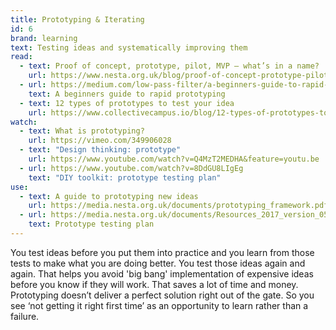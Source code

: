 ```yaml
---
title: Prototyping & Iterating
id: 6
brand: learning
text: Testing ideas and systematically improving them
read:
  - text: Proof of concept, prototype, pilot, MVP – what’s in a name?
    url: https://www.nesta.org.uk/blog/proof-of-concept-prototype-pilot-mvp-whats-in-a-name/
  - url: https://medium.com/low-pass-filter/a-beginners-guide-to-rapid-prototyping-71e8722c17df
    text: A beginners guide to rapid prototyping
  - text: 12 types of prototypes to test your idea
    url: https://www.collectivecampus.io/blog/12-types-of-prototypes-to-test-your-idea
watch:
  - text: What is prototyping?
    url: https://vimeo.com/349906028
  - text: "Design thinking: prototype"
    url: https://www.youtube.com/watch?v=Q4MzT2MEDHA&feature=youtu.be
  - url: https://www.youtube.com/watch?v=8DdGU8LIgEg
    text: "DIY toolkit: prototype testing plan"
use:
  - text: A guide to prototyping new ideas
    url: https://media.nesta.org.uk/documents/prototyping_framework.pdf
  - url: https://media.nesta.org.uk/documents/Resources_2017_version_05.pdf
    text: Prototype testing plan
---
```

You test ideas before you put them into practice and you learn from those tests to make what you are doing better. You test those ideas again and again. That helps you avoid 'big bang' implementation of expensive ideas before you know if they will work. That saves a lot of time and money. Prototyping doesn’t deliver a perfect solution right out of the gate. So you see ‘not getting it right first time’ as an opportunity to learn rather than a failure.